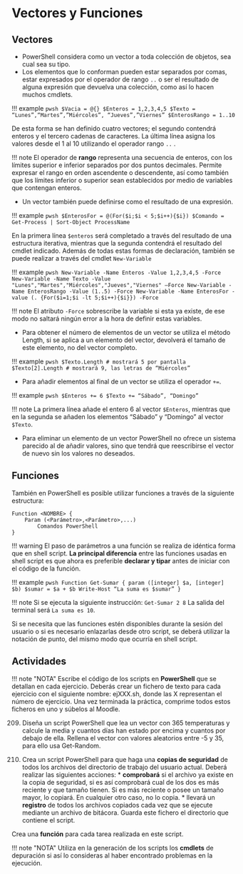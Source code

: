 # Vectores y Funciones

## Vectores

* PowerShell considera como un vector a toda colección de objetos, sea cual sea su tipo.
* Los elementos que lo conforman pueden estar separados por comas, estar expresados por el operador de rango `..` o ser el resultado de alguna expresión que devuelva una colección, como así lo hacen muchos cmdlets.

!!! example
    ``` pwsh
    $Vacia = @{}
    $Enteros = 1,2,3,4,5
    $Texto = “Lunes”,“Martes”,”Miércoles”, “Jueves”,”Viernes”
    $EnterosRango = 1..10
    ```

De esta forma se han definido cuatro vectores; el segundo contendrá enteros y el tercero cadenas de caracteres. La última línea asigna los valores desde el 1 al 10 utilizando el operador rango `..` .

!!! note
    El operador de **rango** representa una secuencia de enteros, con los límites superior e inferior separados por dos puntos decimales. Permite expresar el rango en orden ascendente o descendente, así como también que los límites inferior o superior sean establecidos por medio de variables que contengan enteros.

* Un vector también puede definirse como el resultado de una expresión.

!!! example
    ``` pwsh
    $EnterosFor = @(For($i;$i < 5;$i++){$i})
    $Comando = Get-Process | Sort-Object ProcessName
    ```

En la primera línea ``$enteros`` será completado a través del resultado de una estructura iterativa, mientras que la segunda contendrá el resultado del cmdlet indicado. Además de todas estas formas de declaración, también se puede realizar a través del cmdlet ``New-Variable``

!!! example
    ``` pwsh
    New-Variable -Name Enteros -Value 1,2,3,4,5 -Force
    New-Variable -Name Texto -Value "Lunes","Martes","Miércoles","Jueves","Viernes" –Force
    New-Variable -Name EnterosRango -Value (1..5) -Force
    New-Variable -Name EnterosFor -value (. {For($i=1;$i -lt 5;$i++){$i}}) -Force
    ```

!!! note
    El atributo `-Force` sobrescribe la variable si esta ya existe, de ese modo no saltará ningún error a la hora de definir estas variables.

* Para obtener el número de elementos de un vector se utiliza el método Length, si se aplica a un elemento del vector, devolverá el tamaño de este elemento, no del vector completo.

!!! example
    ``` pwsh
    $Texto.Length # mostrará 5 por pantalla
    $Texto[2].Length # mostrará 9, las letras de “Miércoles”
    ```

* Para añadir elementos al final de un vector se utiliza el operador `+=`.

!!! example
    ``` pwsh
    $Enteros += 6
    $Texto += “Sábado”, “Domingo”
    ```

!!! note
    La primera línea añade el entero 6 al vector `$Enteros`, mientras que en la segunda se añaden los elementos “Sábado” y “Domingo” al vector `$Texto`.

* Para eliminar un elemento de un vector PowerShell no ofrece un sistema parecido al de añadir valores, sino que tendrá que reescribirse el vector de nuevo sin los valores no deseados.

## Funciones

También en PowerShell es posible utilizar funciones a través de la siguiente estructura:

``` pwsh
Function <NOMBRE> {
    Param (<Parámetro>,<Parámetro>,...)
        Comandos PowerShell
}
```

!!! warning
    El paso de parámetros a una función se realiza de idéntica forma que en shell script. **La principal diferencia** entre las funciones usadas en shell script es que ahora es preferible **declarar y tipar** antes de iniciar con el código de la función.

!!! example
    ```pwsh
    Function Get-Sumar {
        param ([integer] $a, [integer] $b)
        $sumar = $a + $b
        Write-Host “La suma es $sumar”
    }
    ```

!!! note
    Si se ejecuta la siguiente instrucción: `Get-Sumar 2 8` La salida del terminal será `La suma es 10`.

Si se necesita que las funciones estén disponibles durante la sesión del usuario o si es necesario enlazarlas desde otro script, se deberá utilizar la notación de punto, del mismo modo que ocurría en shell script.

## Actividades

!!! note "NOTA"
    Escribe el código de los scripts en **PowerShell** que se detallan en cada ejercicio. Deberás crear un fichero de texto para cada ejercicio con el siguiente nombre: ejXXX.sh, donde las X representan el número de ejercicio. Una vez terminada la práctica, comprime todos estos ficheros en uno y súbelos al Moodle.

209. Diseña un script PowerShell que lea un vector con 365 temperaturas y calcule la media y cuantos días han estado por encima y cuantos por debajo de ella. Rellena el vector con valores aleatorios entre -5 y 35, para ello usa Get-Random.

210. Crea un script PowerShell para que haga una **copias de seguridad** de todos los archivos del directorio de trabajo del usuario actual. Deberá realizar las siguientes acciones:
    * **comprobará** si el archivo ya existe en la copia de seguridad, si es así comprobará cual de los dos es más reciente y que tamaño tienen. Si es más reciente o posee un tamaño mayor, lo copiará. En cualquier otro caso, no lo copia.
    * llevará un **registro** de todos los archivos copiados cada vez que se ejecute mediante un archivo de bitácora. Guarda este fichero el directorio que contiene el script.

Crea una **función** para cada tarea realizada en este script.

!!! note "NOTA"
    Utiliza en la generación de los scripts los **cmdlets** de depuración si así lo consideras  al haber encontrado problemas en la ejecución.